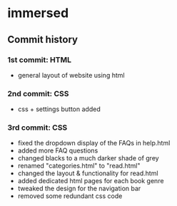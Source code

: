 # immersed


<h2>Commit history</h2>
<h3>1st commit: HTML </h3>
<ul>
  <li>general layout of website using html</li>
</ul>

<h3>2nd commit: CSS </h3>
<ul>
  <li>css + settings button added</li>
</ul>

<h3>3rd commit: CSS </h3>
<ul>
  <li>fixed the dropdown display of the FAQs in help.html</li>
  <li>added more FAQ questions</li>
  <li>changed blacks to a much darker shade of grey</li>
  <li>renamed "categories.html" to "read.html"</li>
  <li>changed the layout & functionality for read.html</li>
  <li>added dedicated html pages for each book genre</li>
  <li>tweaked the design for the navigation bar</li>
  <li>removed some redundant css code</li>
</ul>
